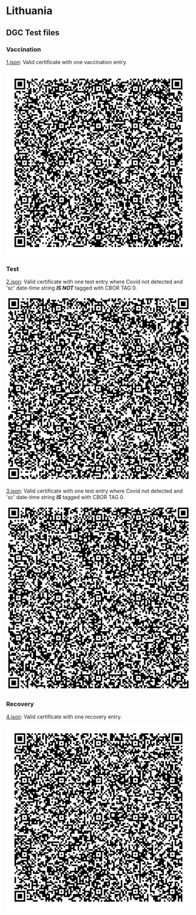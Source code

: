 # Lithuania

## DGC Test files

### Vaccination

[1.json](2DCode/raw/1.json): Valid certificate with one vaccination entry.

![1](png/1.png)

### Test

[2.json](2DCode/raw/2.json): Valid certificate with one test entry where Covid not detected and 'sc' date-time string ***IS NOT*** tagged with CBOR TAG 0.

![2](png/2.png)

[3.json](2DCode/raw/3.json): Valid certificate with one test entry where Covid not detected and 'sc' date-time string ***IS*** tagged with CBOR TAG 0.

![3](png/3.png)

### Recovery

[4.json](2DCode/raw/4.json): Valid certificate with one recovery entry.

![4](png/4.png)
